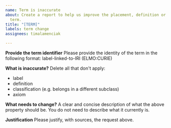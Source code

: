 ```yaml
---
name: Term is inaccurate
about: Create a report to help us improve the placement, definition or axioms of a
  term.
title: "[TERM]"
labels: term change
assignees: timalamenciak

---
```


**Provide the term identifier**
Please provide the identity of the term in the following format:
label-linked-to-IRI (ELMO:CURIE)

**What is inaccurate?**
Delete all that don't apply:
- label
- definition
- classification (e.g. belongs in a different subclass)
- axiom

**What needs to change?**
A clear and concise description of what the above property should be. You do not need to describe what it currently is.

**Justification**
Please justify, with sources, the request above.
